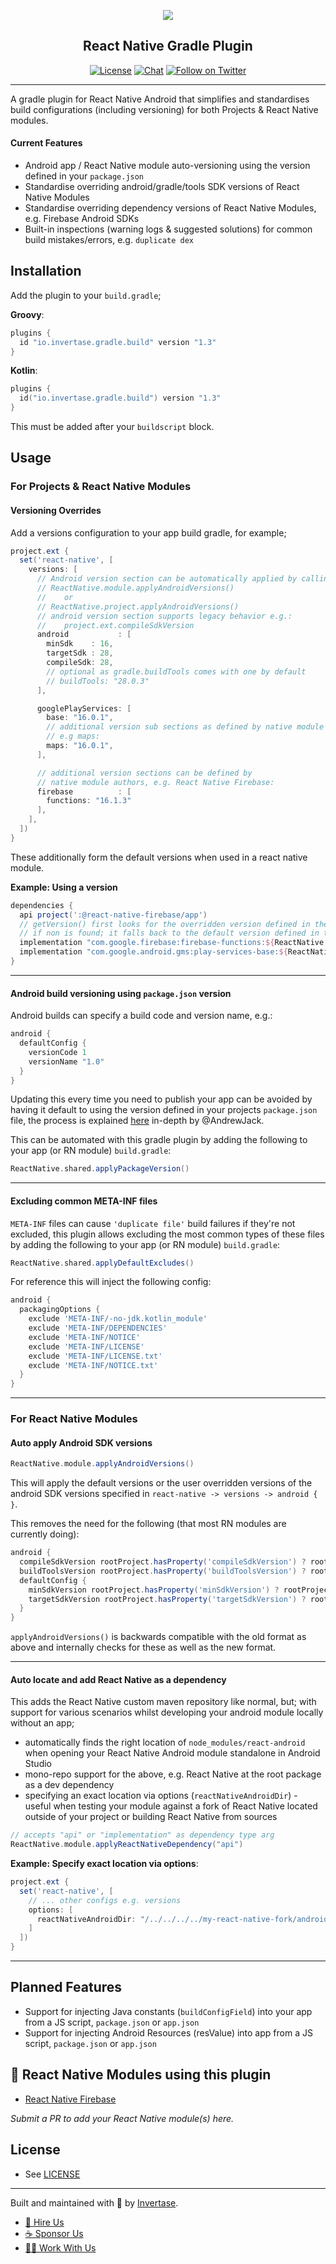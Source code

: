 <p align="center">
  <a href="https://invertase.io">
    <img src="https://static.invertase.io/assets/invertase-logo-small.png"><br/>
  </a>
  <h2 align="center">React Native Gradle Plugin</h2>
</p>

<p align="center">
  <a href="/LICENSE"><img src="https://img.shields.io/npm/l/@invertase/puppeteer-pool.svg?style=flat-square" alt="License"></a>
  <a href="https://discord.gg/C9aK28N"><img src="https://img.shields.io/discord/295953187817521152.svg?logo=discord&style=flat-square&colorA=7289da&label=discord" alt="Chat"></a>
  <a href="https://twitter.com/invertaseio"><img src="https://img.shields.io/twitter/follow/invertaseio.svg?style=social&label=Follow" alt="Follow on Twitter"></a>
</p>

----

A gradle plugin for React Native Android that simplifies and standardises build configurations (including versioning) for both Projects & React Native modules.

#### Current Features

 - Android app / React Native module auto-versioning using the version defined in your `package.json`
 - Standardise overriding android/gradle/tools SDK versions of React Native Modules
 - Standardise overriding dependency versions of React Native Modules, e.g. Firebase Android SDKs
 - Built-in inspections (warning logs & suggested solutions) for common build mistakes/errors, e.g. `duplicate dex`

## Installation

Add the plugin to your `build.gradle`;

**Groovy**:
```groovy
plugins {
  id "io.invertase.gradle.build" version "1.3"
}
```

**Kotlin**:
```kotlin
plugins {
  id("io.invertase.gradle.build") version "1.3"
}
```

This must be added after your `buildscript` block.

## Usage

### For Projects & React Native Modules

#### Versioning Overrides

Add a versions configuration to your app build gradle, for example; 

```groovy
project.ext {
  set('react-native', [
    versions: [
      // Android version section can be automatically applied by calling 
      // ReactNative.module.applyAndroidVersions()
      //    or
      // ReactNative.project.applyAndroidVersions()
      // android version section supports legacy behavior e.g.:
      //    project.ext.compileSdkVersion
      android           : [
        minSdk    : 16,
        targetSdk : 28,
        compileSdk: 28,
        // optional as gradle.buildTools comes with one by default
        // buildTools: "28.0.3"
      ],

      googlePlayServices: [
        base: "16.0.1",
        // additional version sub sections as defined by native module authors
        // e.g maps:
        maps: "16.0.1",
      ],

      // additional version sections can be defined by
      // native module authors, e.g. React Native Firebase:
      firebase          : [
        functions: "16.1.3"
      ],
    ],
  ])
}
```

These additionally form the default versions when used in a react native module. 

**Example: Using a version**

```groovy
dependencies {
  api project(':@react-native-firebase/app')
  // getVersion() first looks for the overridden version defined in the consumers project
  // if non is found; it falls back to the default version defined in the React Native modules' build.gradle, as above
  implementation "com.google.firebase:firebase-functions:${ReactNative.ext.getVersion("firebase", "functions")}"
  implementation "com.google.android.gms:play-services-base:${ReactNative.ext.getVersion("googlePlayServices", "base")}"
}
```

---

#### Android build versioning using `package.json` version

Android builds can specify a build code and version name, e.g.:

```groovy
android {
  defaultConfig {
    versionCode 1
    versionName "1.0"
  }
}
```

Updating this every time you need to publish your app can be avoided by having it default to using the 
version defined in your projects `package.json` file, the process is explained [here](https://medium.com/@andr3wjack/versioning-react-native-apps-407469707661) 
in-depth by @AndrewJack.

This can be automated with this gradle plugin by adding the following to your app (or RN module) `build.gradle`:

```groovy
ReactNative.shared.applyPackageVersion()
```

---

#### Excluding common META-INF files

`META-INF` files can cause `'duplicate file'` build failures if they're not excluded, this plugin allows excluding the 
most common types of these files by adding  the following to your app (or RN module) `build.gradle`:  


```groovy
ReactNative.shared.applyDefaultExcludes()
```

For reference this will inject the following config:

```groovy
android {
  packagingOptions {
    exclude 'META-INF/-no-jdk.kotlin_module'
    exclude 'META-INF/DEPENDENCIES'
    exclude 'META-INF/NOTICE'
    exclude 'META-INF/LICENSE'
    exclude 'META-INF/LICENSE.txt'
    exclude 'META-INF/NOTICE.txt'
  }
}
```

---

### For React Native Modules

#### Auto apply Android SDK versions

```groovy
ReactNative.module.applyAndroidVersions()
```

This will apply the default versions or the user overridden versions of the android SDK versions specified in `react-native -> versions -> android { }`.

This removes the need for the following (that most RN modules are currently doing):

```groovy
android {
  compileSdkVersion rootProject.hasProperty('compileSdkVersion') ? rootProject.compileSdkVersion : DEFAULT_COMPILE_SDK_VERSION
  buildToolsVersion rootProject.hasProperty('buildToolsVersion') ? rootProject.buildToolsVersion : DEFAULT_BUILD_TOOLS_VERSION
  defaultConfig {
    minSdkVersion rootProject.hasProperty('minSdkVersion') ? rootProject.minSdkVersion : DEFAULT_MIN_SDK_VERSION
    targetSdkVersion rootProject.hasProperty('targetSdkVersion') ? rootProject.targetSdkVersion : DEFAULT_TARGET_SDK_VERSION
  }
}
```

`applyAndroidVersions()` is backwards compatible with the old format as above and internally checks for these as well as the new format.

---

#### Auto locate and add React Native as a dependency

This adds the React Native custom maven repository like normal, but; with support for various scenarios whilst developing your android module locally without an app;

 - automatically finds the right location of `node_modules/react-android` when opening your React Native Android module standalone in Android Studio
 - mono-repo support for the above, e.g. React Native at the root package as a dev dependency
 - specifying an exact location via options (`reactNativeAndroidDir`) - useful when testing your module against a fork of React Native located outside of your project or building React Native from sources

```groovy
// accepts "api" or "implementation" as dependency type arg
ReactNative.module.applyReactNativeDependency("api")
```

**Example: Specify exact location via options**:

```groovy
project.ext {
  set('react-native', [
    // ... other configs e.g. versions
    options: [
      reactNativeAndroidDir: "/../../../../my-react-native-fork/android"
    ]
  ])
}
```

---

## Planned Features

 - Support for injecting Java constants (`buildConfigField`) into your app from a JS script, `package.json` or `app.json`
 - Support for injecting Android Resources (resValue) into app from a JS script, `package.json` or `app.json`

## 💛 React Native Modules using this plugin

 - [React Native Firebase](https://github.com/invertase/react-native-firebase)

*Submit a PR to add your React Native module(s) here.*

## License

- See [LICENSE](/LICENSE)

----

Built and maintained with 💛 by [Invertase](https://invertase.io). 

- [💼 Hire Us](https://invertase.io/hire-us)
- [☕️ Sponsor Us](https://opencollective.com/react-native-firebase)
- [👩‍💻 Work With Us](https://invertase.io/jobs)
